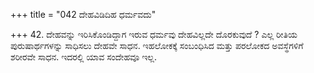 +++
title = "042 ದೇಹವಿಡಿದಿಹ ಧರ್ಮವದು"

+++
42. ದೇಹವನ್ನು ಇರಿಸಿಕೊಂಡಿದ್ದಾಗ ಇರುವ  ಧರ್ಮವು ದೇಹವಿಲ್ಲದೇ ದೊರಕುವುದೆ ? ಎಲ್ಲ ರೀತಿಯ ಪುರುಷಾರ್ಥಗಳನ್ನು ಸಾಧಿಸಲು ದೇಹವೇ ಸಾಧನ. ಇಹಲೋಕಕ್ಕೆ ಸಂಬಂಧಿಸಿದ ಮತ್ತು ಪರಲೋಕದ ಅವಸ್ಥೆಗಳಿಗೆ ಶರೀರವೇ ಸಾಧನ. ಇದರಲ್ಲಿ ಯಾವ ಸಂದೇಹವೂ ಇಲ್ಲ.